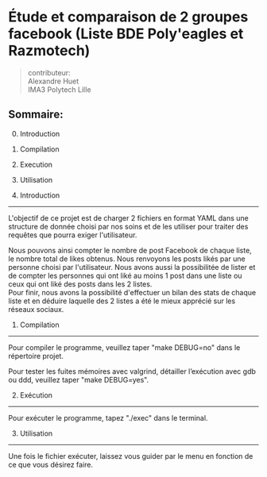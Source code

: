 Étude et comparaison de 2 groupes facebook (Liste BDE Poly'eagles et Razmotech)
===============================================================================

>contributeur:<br>
>Alexandre Huet<br>
>IMA3 Polytech Lille<br>

Sommaire:
---------

0) Introduction


1) Compilation<br>


2) Execution<br>


3) Utilisation<br>


0) Introduction
---------------

  L'objectif de ce projet est de charger 2 fichiers en format YAML dans une structure de donnée choisi par nos soins
et de les utiliser pour traiter des requêtes que pourra exiger l'utilisateur.<br>

Nous pouvons ainsi compter le nombre de post Facebook de chaque liste, le nombre total de likes obtenus. Nous renvoyons les posts likés par une personne choisi par l'utilisateur. Nous avons aussi la possibilitée de lister et de compter les personnes qui ont liké au moins 1 post dans une liste ou ceux qui ont liké des posts dans les 2 listes.
<br>
Pour finir, nous avons la possibilité d'effectuer un bilan des stats de chaque liste et en déduire laquelle des 2 listes a été le mieux apprécié sur les réseaux sociaux.



1) Compilation
---------------

Pour compiler le programme, veuillez taper "make DEBUG=no" dans le répertoire projet.

Pour tester les fuites mémoires avec valgrind, détailler l’exécution avec gdb ou ddd, veuillez taper "make DEBUG=yes".

2) Exécution
----------------

Pour exécuter le programme, tapez "./exec" dans le terminal.

3) Utilisation
----------------

Une fois le fichier exécuter, laissez vous guider par le menu en fonction de ce que vous désirez faire.
